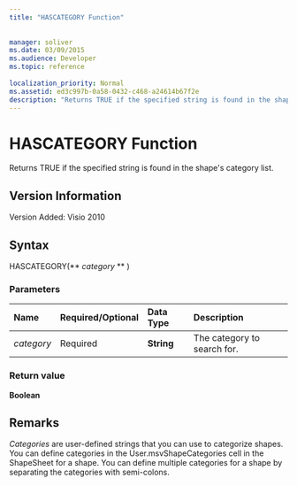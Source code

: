 ```yaml
---
title: "HASCATEGORY Function"
 
 
manager: soliver
ms.date: 03/09/2015
ms.audience: Developer
ms.topic: reference
 
localization_priority: Normal
ms.assetid: ed3c997b-0a58-0432-c468-a24614b67f2e
description: "Returns TRUE if the specified string is found in the shape's category list."
---
```


# HASCATEGORY Function

Returns TRUE if the specified string is found in the shape's category list.
  
## Version Information

Version Added: Visio 2010 
  
## Syntax

HASCATEGORY(** *category* ** ) 
  
### Parameters

|**Name**|**Required/Optional**|**Data Type**|**Description**|
|:-----|:-----|:-----|:-----|
| _category_ <br/> |Required  <br/> |**String** <br/> |The category to search for.  <br/> |
   
### Return value

 **Boolean**
  
## Remarks

 *Categories*  are user-defined strings that you can use to categorize shapes. You can define categories in the User.msvShapeCategories cell in the ShapeSheet for a shape. You can define multiple categories for a shape by separating the categories with semi-colons. 
  

